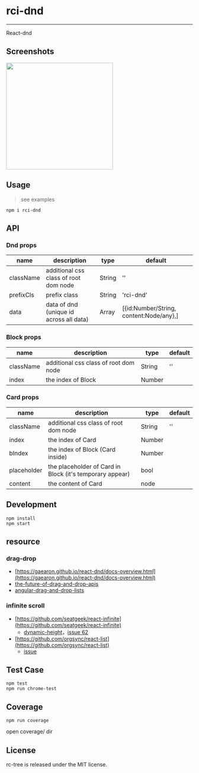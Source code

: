 # rci-dnd
---

React-dnd


## Screenshots

<img src="https://os.alipayobjects.com/rmsportal/BeMjJFaDkJJOsTJ.png" width="288"/>

## Usage
> see examples

    npm i rci-dnd

## API

### Dnd props

| name     | description    | type     | default      |
|----------|----------------|----------|--------------|
|className | additional css class of root dom node | String | '' |
|prefixCls | prefix class | String | 'rci-dnd' |
|data | data of dnd (unique id across all data) | Array | [{id:Number/String, content:Node/any},] |

### Block props

| name     | description    | type     | default      |
|----------|----------------|----------|--------------|
|className | additional css class of root dom node | String | '' |
|index | the index of Block | Number |  |

### Card props

| name     | description    | type     | default      |
|----------|----------------|----------|--------------|
|className | additional css class of root dom node | String | '' |
|index | the index of Card | Number |  |
|bIndex | the index of Block (Card inside) | Number |  |
|placeholder | the placeholder of Card in Block (it's temporary appear) | bool |  |
|content | the content of Card | node |  |

## Development

```
npm install
npm start
```

## resource

### drag-drop
- [https://gaearon.github.io/react-dnd/docs-overview.html](https://gaearon.github.io/react-dnd/docs-overview.html)
- [the-future-of-drag-and-drop-apis](https://medium.com/@dan_abramov/the-future-of-drag-and-drop-apis-249dfea7a15f#.mqc7rcnfv)
- [angular-drag-and-drop-lists](https://github.com/marceljuenemann/angular-drag-and-drop-lists)

### infinite scroll
- [https://github.com/seatgeek/react-infinite](https://github.com/seatgeek/react-infinite)
    - [dynamic-height](http://stackoverflow.com/questions/30579045/react-infinite-scroll-in-a-container-with-dynamic-height)，[issue 62](https://github.com/seatgeek/react-infinite/issues/62)
- [https://github.com/orgsync/react-list](https://github.com/orgsync/react-list)
    - [issue](https://github.com/orgsync/react-list/issues/97)

## Test Case

```
npm test
npm run chrome-test
```

## Coverage

```
npm run coverage
```

open coverage/ dir

## License
rc-tree is released under the MIT license.
